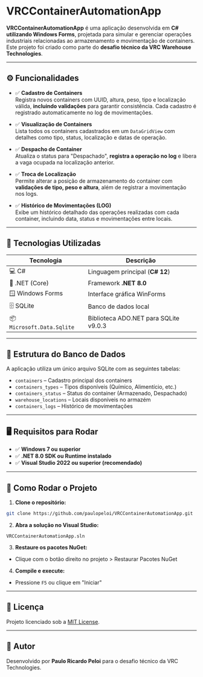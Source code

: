 
# VRCContainerAutomationApp

**VRCContainerAutomationApp** é uma aplicação desenvolvida em **C# utilizando Windows Forms**, projetada para simular e gerenciar operações industriais relacionadas ao armazenamento e movimentação de containers.  
Este projeto foi criado como parte do **desafio técnico da VRC Warehouse Technologies**.

---

## ⚙️ Funcionalidades

- ✅ **Cadastro de Containers**  
  Registra novos containers com UUID, altura, peso, tipo e localização válida, **incluindo validações** para garantir consistência. Cada cadastro é registrado automaticamente no log de movimentações. 

- ✅ **Visualização de Containers**  
  Lista todos os containers cadastrados em um `DataGridView` com detalhes como tipo, status, localização e datas de operação.

- ✅ **Despacho de Container**  
  Atualiza o status para "Despachado", **registra a operação no log** e libera a vaga ocupada na localização anterior.

- ✅ **Troca de Localização**  
  Permite alterar a posição de armazenamento do container com **validações de tipo, peso e altura**, além de registrar a movimentação nos logs.

- ✅ **Histórico de Movimentações (LOG)**  
  Exibe um histórico detalhado das operações realizadas com cada container, incluindo data, status e movimentações entre locais.

---

## 🧪 Tecnologias Utilizadas

| Tecnologia               | Descrição                                |
|--------------------------|--------------------------------------------|
| 💻 C#                   | Linguagem principal (**C# 12**)             |
| 🧱 .NET (Core)          | Framework **.NET 8.0**                      |
| 🪟 Windows Forms        | Interface gráfica WinForms                 |
| 🗄️ SQLite              | Banco de dados local                       |
| 📦 `Microsoft.Data.Sqlite` | Biblioteca ADO.NET para SQLite v9.0.3  |

---

## 📁 Estrutura do Banco de Dados

A aplicação utiliza um único arquivo SQLite com as seguintes tabelas:

- `containers` – Cadastro principal dos containers
- `containers_types` – Tipos disponíveis (Químico, Alimentício, etc.)
- `containers_status` – Status do container (Armazenado, Despachado)
- `warehouse_locations` – Locais disponíveis no armazém
- `containers_logs` – Histórico de movimentações

---

## 🖥️ Requisitos para Rodar

- ✅ **Windows 7 ou superior**
- ✅ **.NET 8.0 SDK ou Runtime instalado**
- ✅ **Visual Studio 2022 ou superior (recomendado)**

---

## 🚀 Como Rodar o Projeto

1. **Clone o repositório:**
```bash
git clone https://github.com/paulopeloi/VRCContainerAutomationApp.git
```

2. **Abra a solução no Visual Studio:**
```
VRCContainerAutomationApp.sln
```

3. **Restaure os pacotes NuGet:**
- Clique com o botão direito no projeto > Restaurar Pacotes NuGet

4. **Compile e execute:**
- Pressione `F5` ou clique em "Iniciar"

---

## 📝 Licença

Projeto licenciado sob a [MIT License](LICENSE).

---

## 🧠 Autor

Desenvolvido por **Paulo Ricardo Peloi** para o desafio técnico da VRC Technologies.
